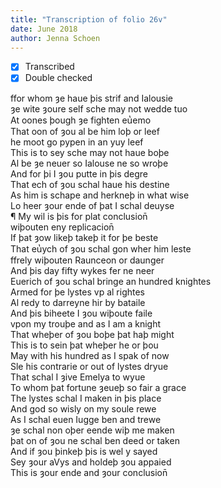 ```yaml
---
title: "Transcription of folio 26v"
date: June 2018
author: Jenna Schoen
---
```

- [X] Transcribed
- [X] Double checked

ffor whom ȝe haue þis strif and Ialousie  
ȝe wite ȝoure self sche may not wedde tuo  
At oones þough ȝe fighten eu̔emo  
That oon of ȝou al be him loþ or leef  
he moot go pypen in an yuy leef  
This is to sey sche may not haue boþe  
Al be ȝe neuer so Ialouse ne so wroþe  
And for þi I ȝou putte in þis degre  
That ech of ȝou schal haue his destine  
As him is schape and herkneþ in what wise  
Lo heer ȝour ende of þat I schal deuyse  
¶ My wil is þis for plat conclusion̄  
wiþouten eny replicacion̄  
If þat ȝow likeþ takeþ it for þe beste  
That eu̔ych of ȝou schal gon wher him leste  
ffrely wiþouten Raunceon or daunger  
And þis day fifty wykes fer ne neer  
Euerich of ȝou schal bringe an hundred knightes  
Armed for þe lystes vp al rightes  
Al redy to darreyne hir by bataile  
And þis biheete I ȝou wiþoute faile  
vpon my trouþe and as I am a knight  
That wheþer of ȝou boþe þat haþ might  
This is to sein þat wheþer he or þou  
May with his hundred as I spak of now  
Sle his contrarie or out of lystes dryue  
That schal I ȝive Emelya to wyue  
To whom þat fortune ȝeueþ so fair a grace  
The lystes schal I maken in þis place  
And god so wisly on my soule rewe  
As I schal euen Iugge ben and trewe  
ȝe schal non oþer eende wiþ me maken  
þat on of ȝou ne schal ben deed or taken  
And if ȝou þinkeþ þis is wel y sayed  
Sey ȝour aVys and holdeþ ȝou appaied  
This is ȝour ende and ȝour conclusion̄    
